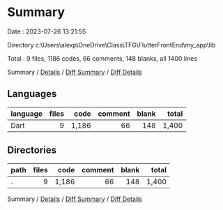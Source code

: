 # Summary

Date : 2023-07-26 13:21:55

Directory c:\\Users\\alexp\\OneDrive\\Class\\TFG\\FlutterFrontEnd\\my_app\\lib

Total : 9 files,  1186 codes, 66 comments, 148 blanks, all 1400 lines

Summary / [Details](details.md) / [Diff Summary](diff.md) / [Diff Details](diff-details.md)

## Languages
| language | files | code | comment | blank | total |
| :--- | ---: | ---: | ---: | ---: | ---: |
| Dart | 9 | 1,186 | 66 | 148 | 1,400 |

## Directories
| path | files | code | comment | blank | total |
| :--- | ---: | ---: | ---: | ---: | ---: |
| . | 9 | 1,186 | 66 | 148 | 1,400 |

Summary / [Details](details.md) / [Diff Summary](diff.md) / [Diff Details](diff-details.md)